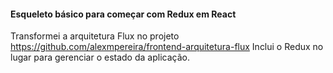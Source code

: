 #### Esqueleto básico para começar com Redux em React

Transformei a arquitetura Flux no projeto https://github.com/alexmpereira/frontend-arquitetura-flux 
Inclui o Redux no lugar para gerenciar o estado da aplicação.
